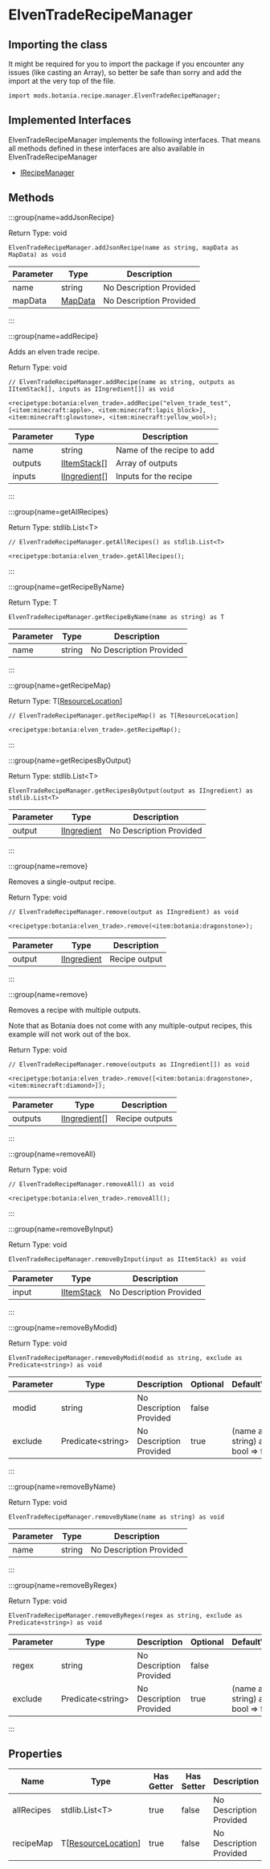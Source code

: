 # ElvenTradeRecipeManager



## Importing the class

It might be required for you to import the package if you encounter any issues (like casting an Array), so better be safe than sorry and add the import at the very top of the file.
```zenscript
import mods.botania.recipe.manager.ElvenTradeRecipeManager;
```


## Implemented Interfaces
ElvenTradeRecipeManager implements the following interfaces. That means all methods defined in these interfaces are also available in ElvenTradeRecipeManager

- [IRecipeManager](/vanilla/api/recipe/manager/IRecipeManager)

## Methods

:::group{name=addJsonRecipe}

Return Type: void

```zenscript
ElvenTradeRecipeManager.addJsonRecipe(name as string, mapData as MapData) as void
```

| Parameter | Type | Description |
|-----------|------|-------------|
| name | string | No Description Provided |
| mapData | [MapData](/vanilla/api/data/MapData) | No Description Provided |


:::

:::group{name=addRecipe}

Adds an elven trade recipe.

Return Type: void

```zenscript
// ElvenTradeRecipeManager.addRecipe(name as string, outputs as IItemStack[], inputs as IIngredient[]) as void

<recipetype:botania:elven_trade>.addRecipe("elven_trade_test", [<item:minecraft:apple>, <item:minecraft:lapis_block>], <item:minecraft:glowstone>, <item:minecraft:yellow_wool>);
```

| Parameter | Type | Description |
|-----------|------|-------------|
| name | string | Name of the recipe to add |
| outputs | [IItemStack](/vanilla/api/item/IItemStack)[] | Array of outputs |
| inputs | [IIngredient](/vanilla/api/ingredient/IIngredient)[] | Inputs for the recipe |


:::

:::group{name=getAllRecipes}

Return Type: stdlib.List&lt;T&gt;

```zenscript
// ElvenTradeRecipeManager.getAllRecipes() as stdlib.List<T>

<recipetype:botania:elven_trade>.getAllRecipes();
```

:::

:::group{name=getRecipeByName}

Return Type: T

```zenscript
ElvenTradeRecipeManager.getRecipeByName(name as string) as T
```

| Parameter | Type | Description |
|-----------|------|-------------|
| name | string | No Description Provided |


:::

:::group{name=getRecipeMap}

Return Type: T[[ResourceLocation](/vanilla/api/resource/ResourceLocation)]

```zenscript
// ElvenTradeRecipeManager.getRecipeMap() as T[ResourceLocation]

<recipetype:botania:elven_trade>.getRecipeMap();
```

:::

:::group{name=getRecipesByOutput}

Return Type: stdlib.List&lt;T&gt;

```zenscript
ElvenTradeRecipeManager.getRecipesByOutput(output as IIngredient) as stdlib.List<T>
```

| Parameter | Type | Description |
|-----------|------|-------------|
| output | [IIngredient](/vanilla/api/ingredient/IIngredient) | No Description Provided |


:::

:::group{name=remove}

Removes a single-output recipe.

Return Type: void

```zenscript
// ElvenTradeRecipeManager.remove(output as IIngredient) as void

<recipetype:botania:elven_trade>.remove(<item:botania:dragonstone>);
```

| Parameter | Type | Description |
|-----------|------|-------------|
| output | [IIngredient](/vanilla/api/ingredient/IIngredient) | Recipe output |


:::

:::group{name=remove}

Removes a recipe with multiple outputs.
 
 Note that as Botania does not come with any multiple-output recipes, this example will not work out of the box.

Return Type: void

```zenscript
// ElvenTradeRecipeManager.remove(outputs as IIngredient[]) as void

<recipetype:botania:elven_trade>.remove([<item:botania:dragonstone>, <item:minecraft:diamond>]);
```

| Parameter | Type | Description |
|-----------|------|-------------|
| outputs | [IIngredient](/vanilla/api/ingredient/IIngredient)[] | Recipe outputs |


:::

:::group{name=removeAll}

Return Type: void

```zenscript
// ElvenTradeRecipeManager.removeAll() as void

<recipetype:botania:elven_trade>.removeAll();
```

:::

:::group{name=removeByInput}

Return Type: void

```zenscript
ElvenTradeRecipeManager.removeByInput(input as IItemStack) as void
```

| Parameter | Type | Description |
|-----------|------|-------------|
| input | [IItemStack](/vanilla/api/item/IItemStack) | No Description Provided |


:::

:::group{name=removeByModid}

Return Type: void

```zenscript
ElvenTradeRecipeManager.removeByModid(modid as string, exclude as Predicate<string>) as void
```

| Parameter | Type | Description | Optional | DefaultValue |
|-----------|------|-------------|----------|--------------|
| modid | string | No Description Provided | false |  |
| exclude | Predicate&lt;string&gt; | No Description Provided | true | (name as string) as bool => false |


:::

:::group{name=removeByName}

Return Type: void

```zenscript
ElvenTradeRecipeManager.removeByName(name as string) as void
```

| Parameter | Type | Description |
|-----------|------|-------------|
| name | string | No Description Provided |


:::

:::group{name=removeByRegex}

Return Type: void

```zenscript
ElvenTradeRecipeManager.removeByRegex(regex as string, exclude as Predicate<string>) as void
```

| Parameter | Type | Description | Optional | DefaultValue |
|-----------|------|-------------|----------|--------------|
| regex | string | No Description Provided | false |  |
| exclude | Predicate&lt;string&gt; | No Description Provided | true | (name as string) as bool => false |


:::


## Properties

| Name | Type | Has Getter | Has Setter | Description |
|------|------|------------|------------|-------------|
| allRecipes | stdlib.List&lt;T&gt; | true | false | No Description Provided |
| recipeMap | T[[ResourceLocation](/vanilla/api/resource/ResourceLocation)] | true | false | No Description Provided |

